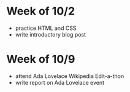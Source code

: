 # Week of 10/2
* practice HTML and CSS
* write introductory blog post

# Week of 10/9
* attend Ada Lovelace Wikipedia Edit-a-thon
* write report on Ada Lovelace event